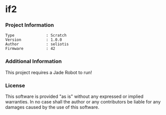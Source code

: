 if2
================



### Project Information
```
Type              : Scratch
Version           : 1.0.0
Author            : seliotis
Firmware          : 42
```

### Additional Information
This project requires a Jade Robot to run!

### License
This software is provided "as is" without any expressed or implied warranties.  In no case shall the author or any contributors be liable for any damages caused by the use of this software.

